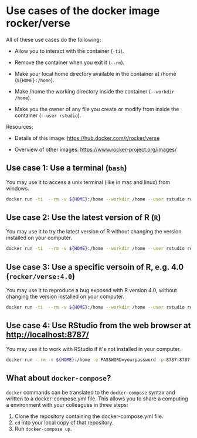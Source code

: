 # Use cases of the docker image rocker/verse

All of these use cases do the following:

* Allow you to interact with the container (`-ti`).

* Remove the container when you exit it (`--rm`).

* Make your local home directory available in the container at /home
  (`${HOME}:/home`).

* Make /home the working directory inside the container (`--workdir /home`).

* Make you the owner of any file you create or modify from inside the
  container (`--user rstudio`).

Resources:

* Details of this image: https://hub.docker.com/r/rocker/verse

* Overview of other images: https://www.rocker-project.org/images/

## Use case 1: Use a terminal (`bash`)

You may use it to access a unix terminal (like in mac and linux)
from windows.

```bash
docker run -ti  --rm -v ${HOME}:/home --workdir /home --user rstudio rocker/verse bash
```

## Use case 2: Use the latest version of R (`R`)

You may use it to try the latest version of R without changing the
version installed on your computer.

```bash
docker run -ti  --rm -v ${HOME}:/home --workdir /home --user rstudio rocker/verse R
```

## Use case 3: Use a specific versoin of R, e.g. 4.0 (`rocker/verse:4.0`)

You may use it to reproduce a bug exposed with R version 4.0, without
changing the version installed on your computer.

```bash
docker run -ti  --rm -v ${HOME}:/home --workdir /home --user rstudio rocker/verse:4.0 R
```

## Use case 4: Use RStudio from the web browser at <http://localhost:8787/>

You may use it to work with RStudio if it's not installed in your
computer.

```bash
docker run --rm -v ${HOME}:/home -e PASSWORD=yourpassword -p 8787:8787 rocker/verse
```

## What about `docker-compose`?

`docker` commands can be translated to the `docker-compose` syntax
and written to a docker-compose.yml file. This allows you to share a
computing a environment with your colleagues in three steps:

1. Clone the repository containing the docker-compose.yml file.
2. `cd` into your local copy of that repository.
3. Run `docker-compose up`.
